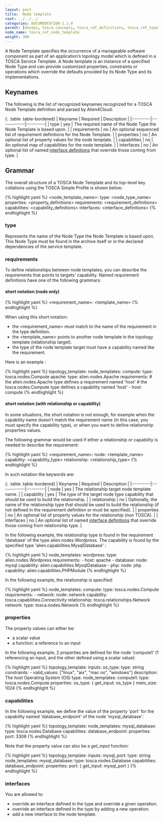 ```yaml
---
layout: post
title:  Node template
root: ../../../
categories: DOCUMENTATION-1.1.0
parent: [devops, tosca_concepts, tosca_ref_definitions, tosca_ref_topology_template]
node_name: tosca_ref_node_template
weight: 300
---
```


A Node Template specifies the occurrence of a manageable software component as part of an application’s topology model which is defined in a TOSCA Service Template.  A Node template is an instance of a specified Node Type and can provide customized properties, constraints or operations which override the defaults provided by its Node Type and its implementations.

## Keynames

The following is the list of recognized keynames recognized for a TOSCA Node Template definition and parsed by Alien4Cloud:

{: .table .table-bordered}
| Keyname | Required | Description |
|:---------|:------------|:---------|
| type | yes | The required name of the Node Type the Node Template is based upon. |
| requirements | no | An optional sequenced list of requirement definitions for the Node Template. |
| properties | no |  An optional list of property values for the node template. |
| capabilities | no |  An optional map of capabilities for the node template. |
| interfaces | no | An optional list of named [interface definitions](#/documentation/1.1.0/devops_guide/tosca_grammar/interface_definition.html) that override those coming from type. |

## Grammar

The overall structure of a TOSCA Node Template and its top-level key collations using the TOSCA Simple Profile is shown below:

{% highlight yaml %}
<node_template_name>:
  type: <node_type_name>
  properties:
    <property_definitions>
  requirements:
    <requirement_definitions>
  capabilities:
    <capability_definitions>
  interfaces:
    <interface_definitions>
{% endhighlight %}

### type

Represents the name of the Node Type the Node Template is based upon. This Node Type must be found in the archive itself or in the declared dependencies of the service template.

### requirements

To define relationships between node templates, you can describe the requirements that points to targets' capability.
Named requirement definitions have one of the following grammars:

#### short notation (node only)

{% highlight yaml %}
<requirement_name>: <template_name>
{% endhighlight %}

When using this short notation:

- the <requirement_name> must match to the name of the requirement in the type definition.
- the <template_name> points to another node template in the topology template (relationship target).
- the type of the node template target must have a capability named like the requirement.

Here is an example :

{% highlight yaml %}
topology_template:
  node_templates:
    compute:
      type: tosca.nodes.Compute
    apache:
      type: alien.nodes.Apache
      requirements:
        # the alien.nodes.Apache type defines a requirement named 'host'
        # the tosca.nodes.Compute type defines a capability named 'host'
        - host: compute
{% endhighlight %}

#### short notation (with relationship or capability)

In some situations, the short notation is not enough, for example when the capability name doesn't match the requirement name (in this case, you must specify the capability type), or when you want to define relationship properties values.

The following grammar would be used if either a relationship or capability is needed to describe the requirement:

{% highlight yaml %}
<requirement_name>:
  node: <template_name>
  capability: <capability_type>
  relationship: <relationship_type>
{% endhighlight %}

In such notation the keywords are:

{: .table .table-bordered}
| Keyname | Required | Description |
|:---------|:------------|:---------|
| node | yes | The relationship target node template name. |
| capability | yes | The type of the target node type capability that should be used to build the relationship. |
| relationship | no |  Optionally, the name of the relationship type that should be used to build the relationship (if not defined in the requirement definition or must be specified). |
| properties | no |  An optional list of property values for the relationship (non TOSCA). |
| interfaces | no |  An optional list of named [interface definitions](#/documentation/1.1.0/devops_guide/tosca_grammar/interface_definition.html) that override those coming from relationship type. |

In the following example, the relationship type is found in the requirement 'database' of the type alien.nodes.Wordpress. The capability is found by the specified type 'alien.capabilities.MysqlDatabase' :

{% highlight yaml %}
node_templates:
  wordpress:
    type: alien.nodes.Wordpress
    requirements:
      - host: apache
      - database:
          node: mysql
          capability: alien.capabilities.MysqlDatabase
      - php:
          node: php
          capability: alien.capabilities.PHPModule
{% endhighlight %}

In the following example, the relationship is specified:

{% highlight yaml %}
node_templates:
  compute:
    type: tosca.nodes.Compute
    requirements:
      - network:
          node: network
          capability: tosca.capabilities.Connectivity
          relationship: tosca.relationships.Network
  network:
    type: tosca.nodes.Network
{% endhighlight %}

### properties

The property values can either be:

- a scalar value
- a function: a reference to an input

In the following example, 2 properties are defined for the node 'compute1' (1 referencing an input, and the other defined using a scalar value):

{% highlight yaml %}
topology_template:
  inputs:
    os_type:
      type: string
      constraints:
        - valid_values: ["linux", "aix", "mac os", "windows"]
      description: The host Operating System (OS) type.
  node_templates:
    compute1:
      type: tosca.nodes.Compute
      properties:
        os_type: { get_input: os_type }
        mem_size: 1024
{% endhighlight %}

### capabilities

In the following example, we define the value of the property 'port' for the capability named 'database_endpoint' of the node 'mysql_database':

{% highlight yaml %}
topology_template:
  node_templates:
    mysql_database:
      type: tosca.nodes.Database
      capabilities:
        database_endpoint:
          properties:
            port: 3306
{% endhighlight %}

Note that the property value can also be a *get_input* function:

{% highlight yaml %}
topology_template:
  inputs:
    mysql_port:
      type: string
  node_templates:
    mysql_database:
      type: tosca.nodes.Database
      capabilities:
        database_endpoint:
          properties:
            port: { get_input: mysql_port }
{% endhighlight %}

### interfaces

You are allowed to:

- override an interface defined in the type and override a given operation.
- override an interface defined in the type by adding a new operation.
- add a new interface to the node template.
